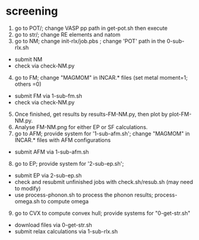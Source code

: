 # screening

1. go to POT/; change VASP pp path in get-pot.sh then execute 
2. go to str/; change RE elements and natom
3. go to NM; change init-rlx/job.pbs ; change 'POT' path in the  0-sub-rlx.sh
- submit NM
- check via check-NM.py

4. go to FM; change "MAGMOM" in INCAR.* files (set metal moment=1; others =0)
- submit FM via 1-sub-fm.sh 
- check via check-NM.py

5. Once finished, get results by results-FM-NM.py, then plot by plot-FM-NM.py.
6. Analyse FM-NM.png for either EP or SF calculations.
7. go to AFM; provide system for '1-sub-afm.sh'; change "MAGMOM" in INCAR.* files with AFM configurations
- submit AFM via 1-sub-afm.sh 

8. go to EP; provide system for '2-sub-ep.sh'; 
- submit EP via 2-sub-ep.sh 
- check and resubmit unfinished jobs with check.sh/resub.sh (may need to modify)
- use process-phonon.sh to process the phonon results; process-omega.sh to compute omega

9. go to CVX to compute convex hull; provide systems for "0-get-str.sh"
- download files via 0-get-str.sh
- submit relax calculations via  1-sub-rlx.sh
